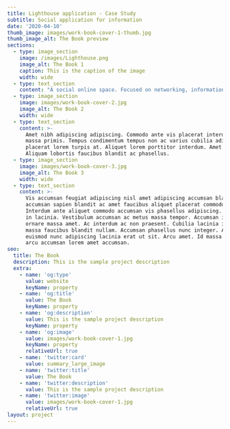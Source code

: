 ```yaml
---
title: Lighthouse application - Case Study
subtitle: Social application for information
date: '2020-04-10'
thumb_image: images/work-book-cover-1-thumb.jpg
thumb_image_alt: The Book preview
sections:
  - type: image_section
    image: /images/Lighthouse.png
    image_alt: The Book 1
    caption: This is the caption of the image
    width: wide
  - type: text_section
    content: "A social online space. Focused on networking, information, and development.\r\nThese design plans depict the future of Lighthouse’s branding. As a growing product, it focuses on developing a space purely for people’s growth and productivity. Professional portfolios and a networking forum with groups.\r\nLighthouse, as planned, is a professional information site, structured to develop and network one's self.\n\nUser Research: Literature Review, Competitive Analysis\r\nUX Design: Prototyping\r\nDevelopment: Accessible sites\n\nTools Used\r\nFigma\r\nNext.js\r\nReactJS\r\nNode\n\nCompetitive Analysis\r\nWhile doing research to find out the already available platforms for professional people, a few stand out though a few aren't yet popular. Showwcase, Hashnode, Devto, trailhead by salesforce. A lot of these online \"communities\" share a lot in common which makes them less likeable, people don't care. Few succeed in retaining professionals or students making it valuable for them by actually reducing the complexity. It either could be space or time complexity. Stackoverflow is a great example, it passes all the rules thereby making it stand out.\n\nThe word \"community\" and \"networking\" is being thrown out too much, that it almost becomes boring for a person. The whole subject of the project is to retain the people visiting, and keep them engaged within the application. To do that, extensive methods like exclusive branding is planned. Developing a brand where people are curious by themselves is more efficient than insisting people use it to get better.\n"
  - type: image_section
    image: images/work-book-cover-2.jpg
    image_alt: The Book 2
    width: wide
  - type: text_section
    content: >-
      Amet nibh adipiscing adipiscing. Commodo ante vis placerat interdum massa
      massa primis. Tempus condimentum tempus non ac varius cubilia adipiscing
      placerat lorem turpis at. Aliquet lorem porttitor interdum. Amet lacus.
      Aliquam lobortis faucibus blandit ac phasellus.
  - type: image_section
    image: images/work-book-cover-3.jpg
    image_alt: The Book 3
    width: wide
  - type: text_section
    content: >-
      Vis accumsan feugiat adipiscing nisl amet adipiscing accumsan blandit
      accumsan sapien blandit ac amet faucibus aliquet placerat commodo.
      Interdum ante aliquet commodo accumsan vis phasellus adipiscing. Ornare a
      in lacinia. Vestibulum accumsan ac metus massa tempor. Accumsan in lacinia
      ornare massa amet. Ac interdum ac non praesent. Cubilia lacinia interdum
      massa faucibus blandit nullam. Accumsan phasellus nunc integer. Accumsan
      euismod nunc adipiscing lacinia erat ut sit. Arcu amet. Id massa aliquet
      arcu accumsan lorem amet accumsan.
seo:
  title: The Book
  description: This is the sample project description
  extra:
    - name: 'og:type'
      value: website
      keyName: property
    - name: 'og:title'
      value: The Book
      keyName: property
    - name: 'og:description'
      value: This is the sample project description
      keyName: property
    - name: 'og:image'
      value: images/work-book-cover-1.jpg
      keyName: property
      relativeUrl: true
    - name: 'twitter:card'
      value: summary_large_image
    - name: 'twitter:title'
      value: The Book
    - name: 'twitter:description'
      value: This is the sample project description
    - name: 'twitter:image'
      value: images/work-book-cover-1.jpg
      relativeUrl: true
layout: project
---
```

